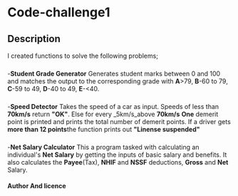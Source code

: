 # Code-challenge1
## Description
I created functions to solve the following problems;
###
-**Student Grade Generator** Generates student marks between 0 and 100 and matches the output to the corresponding grade with __A__>79, __B__-60 to 79, __C__-59 to 49, __D__-40 to 49, __E__-<40.
###
-**Speed Detector** Takes the speed of a car as input. Speeds of less than __70km/s__ return __"OK"__. Else for every _5km/s_above __70km/s__ **One** demerit point is printed and prints the total number of demerit points. If a driver gets **more than 12 points**the function prints out **"Linense suspended"**
###
-**Net Salary Calculator** This a program tasked with calculating an individual's __Net Salary__ by getting the inputs of basic salary and benefits. It also calculates the __Payee__(Tax), __NHIF__ and __NSSF__ deductions, __Gross__ and __Net__ Salary.
#### Author And licence


